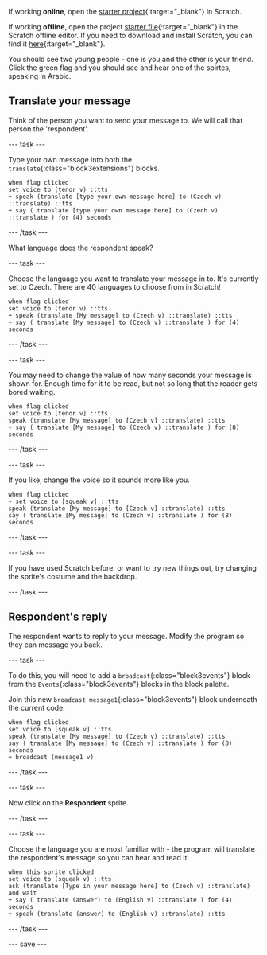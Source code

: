 If working **online**, open the [starter project](http://rpf.io/how-are-you-on){:target="_blank"} in Scratch.
 
If working **offline**, open the project [starter file](http://rpf.io/p/en/how-are-you-off){:target="_blank"} in the Scratch offline editor. If you need to download and install Scratch, you can find it [here](https://scratch.mit.edu/download){:target="_blank"}.

You should see two young people - one is you and the other is your friend. Click the green flag and you should see and hear one of the spirtes, speaking in Arabic.

## Translate your message

Think of the person you want to send your message to. We will call that person the 'respondent'. 

--- task ---

Type your own message into both the `translate`{:class="block3extensions"} blocks.

```blocks3
when flag clicked
set voice to (tenor v) ::tts
+ speak (translate [type your own message here] to (Czech v) ::translate) ::tts
+ say ( translate [type your own message here] to (Czech v) ::translate ) for (4) seconds
```

--- /task ---

What language does the respondent speak?

--- task ---

Choose the language you want to translate your message in to. It's currently set to Czech.  There are 40 languages to choose from in Scratch!

```blocks3
when flag clicked
set voice to (tenor v) ::tts
+ speak (translate [My message] to (Czech v) ::translate) ::tts
+ say ( translate [My message] to (Czech v) ::translate ) for (4) seconds
```

--- /task ---

--- task ---

You may need to change the value of how many seconds your message is shown for. Enough time for it to be read, but not so long that the reader gets bored waiting.

```blocks3
when flag clicked
set voice to [tenor v] ::tts
speak (translate [My message] to [Czech v] ::translate) ::tts
+ say ( translate [My message] to (Czech v) ::translate ) for (8) seconds
```
--- /task ---

--- task ---

If you like, change the voice so it sounds more like you.

```blocks3
when flag clicked
+ set voice to [squeak v] ::tts
speak (translate [My message] to [Czech v] ::translate) ::tts
say ( translate [My message] to (Czech v) ::translate ) for (8) seconds
```

--- /task ---

--- task ---

If you have used Scratch before, or want to try new things out, try changing the sprite's costume and the backdrop.

--- /task ---

## Respondent's reply

The respondent wants to reply to your message. Modify the program so they can message you back.

--- task ---

To do this, you will need to add a `broadcast`{:class="block3events"} block from the `Events`{:class="block3events"} blocks in the block palette.

Join this new `broadcast message1`{:class="block3events"} block underneath the current code.

```blocks3
when flag clicked
set voice to [squeak v] ::tts
speak (translate [My message] to (Czech v) ::translate) ::tts
say ( translate [My message] to (Czech v) ::translate ) for (8) seconds
+ broadcast (message1 v)
```

--- /task ---

--- task ---

Now click on the **Respondent** sprite.

--- /task ---

--- task ---

Choose the language you are most familiar with - the program will translate the respondent's message so you can hear and read it.

```blocks3
when this sprite clicked
set voice to (squeak v) ::tts
ask (translate [Type in your message here] to (Czech v) ::translate) and wait
+ say ( translate (answer) to (English v) ::translate ) for (4) seconds
+ speak (translate (answer) to (English v) ::translate) ::tts
```

--- /task ---

--- save ---
